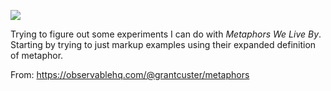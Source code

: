 ![](https://db-feed.s3.amazonaws.com/legacy/Screen_Shot_2019_06_21_at_2_53_32_PM-1561143363794.png)

Trying to figure out some experiments I can do with _Metaphors We Live By_. Starting by trying to just markup examples using their expanded definition of metaphor.

From: https://observablehq.com/@grantcuster/metaphors